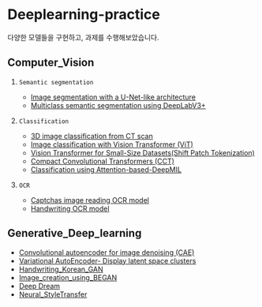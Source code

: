 # Deeplearning-practice

다양한 모델들을 구현하고, 과제를 수행해보았습니다.

## Computer_Vision

1. `Semantic segmentation`
   * [Image segmentation with a U-Net-like architecture](https://github.com/komingsu/Deeplearning_practice/blob/main/Computer_Vision/Image%20segmentation%20with%20a%20U-Net-like%20architecture.ipynb)
   * [Multiclass semantic segmentation using DeepLabV3+](https://github.com/komingsu/Deeplearning_practice/blob/main/Computer_Vision/Multiclass%20semantic%20segmentation%20using%20DeepLabV3%2B.ipynb)

2. `Classification`
   * [3D image classification from CT scan](https://github.com/komingsu/Deeplearning_practice/blob/main/Computer_Vision/3D%20image%20classification%20from%20CT%20scans.ipynb)
   * [Image classification with Vision Transformer (ViT)](https://github.com/komingsu/Deeplearning_practice/tree/main/Computer_Vision)
   * [Vision Transformer for Small-Size Datasets(Shift Patch Tokenization)](https://github.com/komingsu/Deeplearning_practice/blob/main/Computer_Vision/Vision%20Transformer%20for%20Small-Size%20Datasets(Shifted%20Patch%20Tokenization).ipynb)
   * [Compact Convolutional Transformers (CCT)](https://github.com/komingsu/Deeplearning_practice/blob/main/Computer_Vision/Compact%20Convolutional%20Transformers.ipynb)
   * [Classification using Attention-based-DeepMIL](https://github.com/komingsu/Deeplearning_practice/blob/main/Computer_Vision/Classification%20using%20Attention-based%20DeepMIL.ipynb)
3. `OCR`
   * [Captchas image reading OCR model](https://github.com/komingsu/Deeplearning_practice/blob/main/Computer_Vision/Captchas%20image%20reading%20OCR%20model.ipynb)
   * [Handwriting OCR model](https://github.com/komingsu/Deeplearning_practice/blob/main/Computer_Vision/Handwriting%20OCR%20model.ipynb)

## Generative_Deep_learning

* [Convolutional autoencoder for image denoising (CAE)](https://github.com/komingsu/Deeplearning_practice/blob/main/Generative_Deep_learning/Convolutional%20autoencoder%20for%20image%20denoising.ipynb)
* [Variational AutoEncoder- Display latent space clusters](https://github.com/komingsu/Deeplearning_practice/blob/main/Generative_Deep_learning/Variational%20AutoEncoder-%20Display%20latent%20space%20clusters.ipynb)
* [Handwriting_Korean_GAN](https://github.com/komingsu/Deeplearning_practice/blob/main/Generative_Deep_learning/Handwriting_Korean_GAN.ipynb)
* [Image_creation_using_BEGAN](https://github.com/komingsu/Deeplearning_practice/blob/main/Generative_Deep_learning/Image_creation_using_BEGAN.ipynb)
* [Deep Dream](https://github.com/komingsu/Deeplearning_practice/blob/main/Generative_Deep_learning/Deep%20Dream.ipynb)
* [Neural_StyleTransfer](https://github.com/komingsu/Deeplearning_practice/blob/main/Generative_Deep_learning/Neural_StyleTransfer.ipynb)
